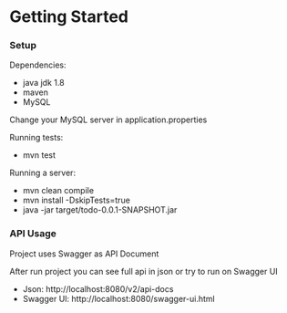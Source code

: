 # Getting Started

### Setup
Dependencies:

- java jdk 1.8
- maven
- MySQL

Change your MySQL server in application.properties

Running tests:
- mvn test

Running a server:
- mvn clean compile
- mvn install -DskipTests=true
- java -jar target/todo-0.0.1-SNAPSHOT.jar

### API Usage
Project uses Swagger as API Document

After run project you can see full api in json or try to run on Swagger UI 
- Json: http://localhost:8080/v2/api-docs
- Swagger UI: http://localhost:8080/swagger-ui.html
